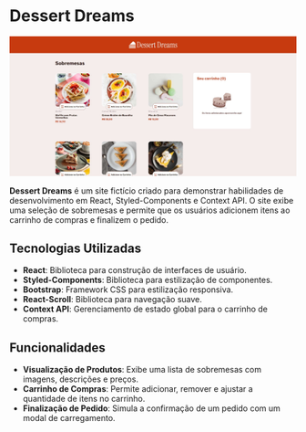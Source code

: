 # Dessert Dreams

![Screenshot do Dessert Dreams](screenshot.jpg)

**Dessert Dreams** é um site fictício criado para demonstrar habilidades de desenvolvimento em React, Styled-Components e Context API. O site exibe uma seleção de sobremesas e permite que os usuários adicionem itens ao carrinho de compras e finalizem o pedido.

## Tecnologias Utilizadas

- **React**: Biblioteca para construção de interfaces de usuário.
- **Styled-Components**: Biblioteca para estilização de componentes.
- **Bootstrap**: Framework CSS para estilização responsiva.
- **React-Scroll**: Biblioteca para navegação suave.
- **Context API**: Gerenciamento de estado global para o carrinho de compras.

## Funcionalidades

- **Visualização de Produtos**: Exibe uma lista de sobremesas com imagens, descrições e preços.
- **Carrinho de Compras**: Permite adicionar, remover e ajustar a quantidade de itens no carrinho.
- **Finalização de Pedido**: Simula a confirmação de um pedido com um modal de carregamento.